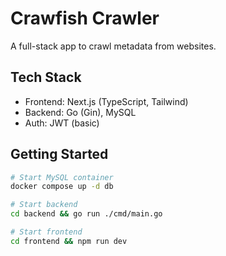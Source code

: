 # Crawfish Crawler

A full-stack app to crawl metadata from websites.

## Tech Stack
- Frontend: Next.js (TypeScript, Tailwind)
- Backend: Go (Gin), MySQL
- Auth: JWT (basic)

## Getting Started

```bash
# Start MySQL container
docker compose up -d db

# Start backend
cd backend && go run ./cmd/main.go

# Start frontend
cd frontend && npm run dev
